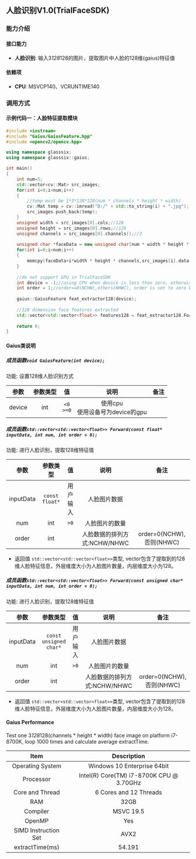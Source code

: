 
## 人脸识别V1.0(TrialFaceSDK)
### 能力介绍
#### 接口能力
- **人脸识别**: 输入3*128*128的图片，提取图片中人脸的128维(gaius)特征值
#### 依赖项
- **CPU**: MSVCP140、VCRUNTIME140
### 调用方式
#### 示例代码一：人脸特征提取模块
```c++
#include <iostream>
#include "Gaius/GaiusFeature.hpp"
#include <opencv2/opencv.hpp>

using namespace glasssix;
using namespace glasssix::gaius;

int main()
{
	int num=5;
	std::vector<cv::Mat> src_images;
	for(int i=0;i<num;i++)
	{
	    //temp must be 1*3*128*128(num * channels * height * width)
	    cv::Mat temp = cv::imread("D:/" + std::to_string(i) + ".jpg");
		src_images.push_back(temp);
	}
	unsigned width = src_images[0].cols;//128
	unsigned height = src_images[0].rows;//128
	unsigned channels = src_images[0].channels();//3
	
	unsigned char *faceData = new unsigned char[num * width * height * channels];
	for(int i=0;i<num;i++)
	{
	    memcpy(faceData+i*width * height * channels,src_images[i].data(),width * height * channels*sizeof(unsigned char));
	}
	
	//do not support GPU in TrialFaceSDK
	int device = -1;//using CPU when device is less than zero, otherwise use the GPU numbered by 'device', device is set to -1 by default.
	int order = 1;//order==0(NCHW),others(NHWC), order is set to zero by default.
	
	gaius::GaiusFeature feat_extractor128(device);
	
	//128 dimension face features extracted
	std::vector<std::vector<float>> features128 = feat_extractor128.Forward(faceData, num, order);
	
	return 0;
}
```

#### Gaius类说明
##### 成员函数`void GaiusFeature(int device);`
功能: 设置128维人脸识别方式

|参数|参数类型|值|说明|备注|
|:--------:|:--------:|:--------:|:--------:|:--------:|
|device|int|`<0`<br>`>=0`|使用cpu<br>使用设备号为device的gpu| |

##### 成员函数`std::vector<std::vector<float>> Forward(const float* inputData, int num, int order = 0);`
功能: 进行人脸识别，提取128维特征值

|参数|参数类型|值|说明|备注|
|:--------:|:--------:|:--------:|:--------:|:--------:|
|inputData|`const float*`|用户输入|人脸图片数据||
|num|int|`>0`|人脸图片的数量| |
|order|int||人脸数据的排列方式:NCHW/NHWC|order=0(NCHW),否则(NHWC)|

- 返回值
`std::vector<std::vector<float>>`类型, vector包含了提取到的128维人脸特征信息，外层维度大小为人脸图片数量，内层维度大小为128。

##### 成员函数`std::vector<std::vector<float>> Forward(const unsigned char* inputData, int num, int order = 0);`
功能: 进行人脸识别，提取128维特征值

|参数|参数类型|值|说明|备注|
|:--------:|:--------:|:--------:|:--------:|:--------:|
|inputData|`const unsigned char*`|用户输入|人脸图片数据||
|num|int|`>0`|人脸图片的数量| |
|order|int||人脸数据的排列方式:NCHW/NHWC|order=0(NCHW),否则(NHWC)|

- 返回值
`std::vector<std::vector<float>>`类型, vector包含了提取到的128维人脸特征信息，外层维度大小为人脸图片数量，内层维度大小为128。

#### Gaius Performance
Test one 3*128*128(channels * height * width) face image on platform i7-8700K, loop 1000 times and calculate average extractTime. 

Item | Description
:-:|:-:
Operating System | Windows 10 Enterprise 64bit |
Processor | Intel(R) Core(TM) i7-8700K CPU @ 3.70GHz |
Core and Thread | 6 Cores and 12 Threads |
RAM | 32GB |
Compiler | MSVC 19.5 |
OpenMP | Yes |
SIMD Instruction Set | AVX2 |
extractTime(ms) | 54.191 |
